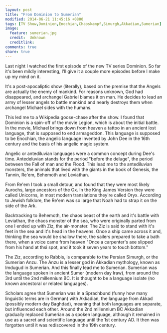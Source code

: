 ```yaml
---
layout: post
title: "From Dominion to Sumerian"
modified: 2014-06-21 11:45:16 +0800
tags: [TV Show,Dominion,Enochian,Chaoskampf,Simurgh,Akkadian,Sumerian]
image:
  feature: sumerian.jpg 
  credit:  Unknown
  creditlink: 
comments: true
share: true
---
```

Last night I watched the first episode of the new TV series Dominion. So far it's been mildly interesting, I'll give it a couple more episodes before
I make up my mind on it.

It's a post-apocaliptic show (literally), based on the premise that the Angels are actually the enemy of mankind. For reasons unknown, God had
disappeared, and archangel Gabriel blames it on man. He decides to lead an army of lesser angels to battle mankind and nearly destroys them when
archangel Michael sides with the humans.

This led me to a Wikipedia goose-chase after the show. I found that Dominion is a spin-off of the movie Legion, which is about the initial battle. In
the movie, Michael brings down from heaven a tattoo in an ancient lost language, that is supposed to end armageddon. This language is supposed to be
Enochian, the angelic language invented by John Dee in the 16th century and the basis of his angelic magic system.

Angelic or antediluvian languages were a common concept during Dee's time. Antedeluvian stands for the period "before the deluge", the period between
the Fall of man and the Flood. This lead me to the antediluvian monsters, the animals that lived with the giants in the book of Genesis, the Tannin,
Re'em, Behemoth and Leviathan.

From Re'em I took a small detour, and found that they were most likely Aurochs, large ancestors of the Ox. In the King James Version they were called
Unicorns, in most modern translations they're called Oryx. According to Jewish folklore, the Re'em was so large that Noah had to strap it on the side
of the Ark.

Backtracking to Behemoth, the chaos beast of the earth and it's battle with Leviathan, the chaos monster of the sea, who were originally parted from
one I ended up with Ziz, the air-monster. The Ziz is said to stand with it's feet in the sea and it's head in the heavens. Once a ship came across it
and, thinking the sea would be shallow there, the sailers prepared to take a bath there, when a voice came from heaven "Once a carpenter's axe slipped
from his hand at thsi spot, and it took it seven years to touch bottom."

The Ziz, according to Rabbis, is comparable to the Persian Simurgh, or the Sumerian Anzu. The Anzu is a lesser god in Akkadian mythology, known as
Imdugud in Sumerian. And this finally lead me to Sumerian. Sumerian was the language spoken in ancient Sumer (modern day Iraw), from around the
3rd until the 2nd millennium BC. It is thought to be a language isolate (no known ancestoral or related languages).

Scholars agree that Sumerian was in a Sprachbund (funny how many linguistic terms are in German) with Akkadian, the language from Akkad (possibly
modern day Baghdad), meaning that both languages are separate, but influenced each other. Around the 2nd millennium BC Akkadian gradually replaced
Sumerian as a spoken language, although it remained in use as a sacret and scientific language until the 1st century AD. It then was forgotten until
it was rediscovered in the 19th century.
